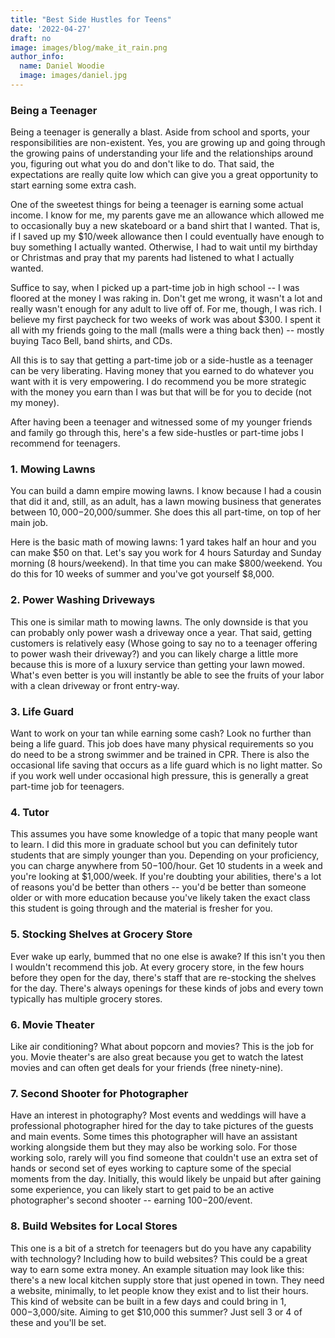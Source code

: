 ```yaml
---
title: "Best Side Hustles for Teens"
date: '2022-04-27'
draft: no
image: images/blog/make_it_rain.png
author_info:
  name: Daniel Woodie
  image: images/daniel.jpg
---
```



<!-- Bring in any external libraries -->
<script src="https://unpkg.com/intersection-observer"></script>
<script src="https://unpkg.com/scrollama"></script>
<script src="https://d3js.org/d3.v6.js"></script>
<script src=//cdnjs.cloudflare.com/ajax/libs/seedrandom/2.3.10/seedrandom.min.js></script>


<!-- Ezoic - under_page_title - under_page_title -->
<div id="ezoic-pub-ad-placeholder-105"> </div>
<!-- End Ezoic - under_page_title - under_page_title -->

  
### Being a Teenager

Being a teenager is generally a blast. Aside from school and sports, your responsibilities are non-existent. Yes, you are growing up and going through the growing pains of understanding your life and the relationships around you, figuring out what you do and don't like to do. That said, the expectations are really quite low which can give you a great opportunity to start earning some extra cash.

One of the sweetest things for being a teenager is earning some actual income. I know for me, my parents gave me an allowance which allowed me to occasionally buy a new skateboard or a band shirt that I wanted. That is, if I saved up my $10/week allowance then I could eventually have enough to buy something I actually wanted. Otherwise, I had to wait until my birthday or Christmas and pray that my parents had listened to what I actually wanted. 

<!-- Ezoic - in_content1 - mid_content -->
<div id="ezoic-pub-ad-placeholder-113"> </div>
<!-- End Ezoic - in_content1 - mid_content -->

Suffice to say, when I picked up a part-time job in high school -- I was floored at the money I was raking in. Don't get me wrong, it wasn't a lot and really wasn't enough for any adult to live off of. For me, though, I was rich. I believe my first paycheck for two weeks of work was about $300. I spent it all with my friends going to the mall (malls were a thing back then) -- mostly buying Taco Bell, band shirts, and CDs.

All this is to say that getting a part-time job or a side-hustle as a teenager can be very liberating. Having money that you earned to do whatever you want with it is very empowering. I do recommend you be more strategic with the money you earn than I was but that will be for you to decide (not my money). 

After having been a teenager and witnessed some of my younger friends and family go through this, here's a few side-hustles or part-time jobs I recommend for teenagers.

<!-- Ezoic - in_content2 - long_content -->
<div id="ezoic-pub-ad-placeholder-114"> </div>
<!-- End Ezoic - in_content2 - long_content -->

### 1. Mowing Lawns

You can build a damn empire mowing lawns. I know because I had a cousin that did it and, still, as an adult, has a lawn mowing business that generates between $10,000-$20,000/summer. She does this all part-time, on top of her main job. 

Here is the basic math of mowing lawns: 1 yard takes half an hour and you can make $50 on that. Let's say you work for 4 hours Saturday and Sunday morning (8 hours/weekend). In that time you can make $800/weekend. You do this for 10 weeks of summer and you've got yourself $8,000.

<!-- Ezoic - in_content3 - longer_content -->
<div id="ezoic-pub-ad-placeholder-115"> </div>
<!-- End Ezoic - in_content3 - longer_content -->

### 2. Power Washing Driveways

This one is similar math to mowing lawns. The only downside is that you can probably only power wash a driveway once a year. That said, getting customers is relatively easy (Whose going to say no to a teenager offering to power wash their driveway?) and you can likely charge a little more because this is more of a luxury service than getting your lawn mowed. What's even better is you will instantly be able to see the fruits of your labor with a clean driveway or front entry-way.

### 3. Life Guard

Want to work on your tan while earning some cash? Look no further than being a life guard. This job does have many physical requirements so you do need to be a strong swimmer and be trained in CPR. There is also the occasional life saving that occurs as a life guard which is no light matter. So if you work well under occasional high pressure, this is generally a great part-time job for teenagers. 

<!-- Ezoic - in_content4 - longest_content -->
<div id="ezoic-pub-ad-placeholder-116"> </div>
<!-- End Ezoic - in_content4 - longest_content -->

### 4. Tutor

This assumes you have some knowledge of a topic that many people want to learn. I did this more in graduate school but you can definitely tutor students that are simply younger than you. Depending on your proficiency, you can charge anywhere from $50-$100/hour. Get 10 students in a week and you're looking at $1,000/week. If you're doubting your abilities, there's a lot of reasons you'd be better than others -- you'd be better than someone older or with more education because you've likely taken the exact class this student is going through and the material is fresher for you. 

### 5. Stocking Shelves at Grocery Store

Ever wake up early, bummed that no one else is awake? If this isn't you then I wouldn't recommend this job. At every grocery store, in the few hours before they open for the day, there's staff that are re-stocking the shelves for the day. There's always openings for these kinds of jobs and every town typically has multiple grocery stores.

<!-- Ezoic - in_content5 - incontent_5 -->
<div id="ezoic-pub-ad-placeholder-117"> </div>
<!-- End Ezoic - in_content5 - incontent_5 -->

### 6. Movie Theater

Like air conditioning? What about popcorn and movies? This is the job for you. Movie theater's are also great because you get to watch the latest movies and can often get deals for your friends (free ninety-nine).

### 7. Second Shooter for Photographer

Have an interest in photography? Most events and weddings will have a professional photographer hired for the day to take pictures of the guests and main events. Some times this photographer will have an assistant working alongside them but they may also be working solo. For those working solo, rarely will you find someone that couldn't use an extra set of hands or second set of eyes working to capture some of the special moments from the day. Initially, this would likely be unpaid but after gaining some experience, you can likely start to get paid to be an active photographer's second shooter -- earning $100-$200/event.

### 8. Build Websites for Local Stores

This one is a bit of a stretch for teenagers but do you have any capability with technology? Including how to build websites? This could be a great way to earn some extra money. An example situation may look like this: there's a new local kitchen supply store that just opened in town. They need a website, minimally, to let people know they exist and to list their hours. This kind of website can be built in a few days and could bring in $1,000-$3,000/site. Aiming to get $10,000 this summer? Just sell 3 or 4 of these and you'll be set.


<!-- Ezoic - bottom_of_page - bottom_of_page -->
<div id="ezoic-pub-ad-placeholder-101"> </div>
<!-- End Ezoic - bottom_of_page - bottom_of_page -->
